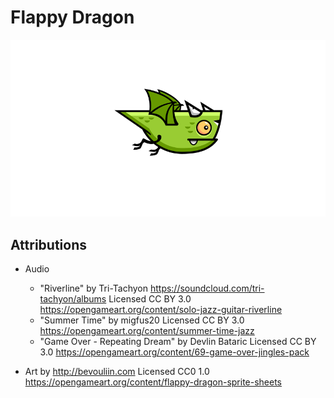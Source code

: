 # Flappy Dragon  

![*Flap Flap*](resources/flappy-dragon-sprite-sheets.gif)

## Attributions  

- Audio
  - "Riverline" by Tri-Tachyon https://soundcloud.com/tri-tachyon/albums Licensed CC BY 3.0 https://opengameart.org/content/solo-jazz-guitar-riverline
  - "Summer Time" by migfus20 Licensed CC BY 3.0 https://opengameart.org/content/summer-time-jazz
  - "Game Over - Repeating Dream" by Devlin Bataric Licensed CC BY 3.0 https://opengameart.org/content/69-game-over-jingles-pack

- Art by http://bevouliin.com Licensed CC0 1.0 https://opengameart.org/content/flappy-dragon-sprite-sheets

